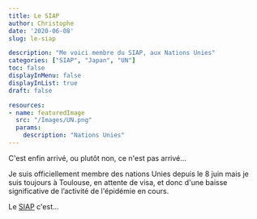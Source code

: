 ```yaml
---
title: Le SIAP
author: Christophe
date: '2020-06-08'
slug: le-siap

description: "Me voici membre du SIAP, aux Nations Unies"
categories: ["SIAP", "Japan", "UN"]
toc: false
displayInMenu: false
displayInList: true
draft: false 

resources:
- name: featuredImage
  src: "/Images/UN.png"
  params:
    description: "Nations Unies"
---
```



C'est enfin arrivé, ou plutôt non, ce n'est pas arrivé...


Je suis officiellement membre des nations Unies depuis le 8 juin mais je suis toujours à Toulouse, en attente de visa,  et donc d'une baisse significative de l’activité de l'épidémie en cours.

Le [SIAP](http://www.unsiap.or.jp/) c'est...





